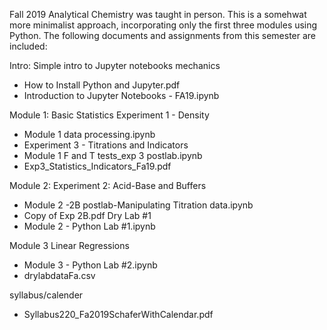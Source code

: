Fall 2019 Analytical Chemistry was taught in person. This is a somehwat more minimalist approach, incorporating only the first three modules using Python. 
The following documents and assignments from this semester are included:

Intro: Simple intro to Jupyter notebooks mechanics 
* How to Install Python and Jupyter.pdf 
* Introduction to Jupyter Notebooks - FA19.ipynb

Module 1: Basic Statistics
Experiment 1 - Density 
* Module 1 data processing.ipynb 
* Experiment 3 - Titrations and Indicators 
* Module 1 F and T tests_exp 3 postlab.ipynb 
* Exp3_Statistics_Indicators_Fa19.pdf

Module 2: 
Experiment 2: Acid-Base and Buffers 
* Module 2 -2B postlab-Manipulating Titration data.ipynb 
* Copy of Exp 2B.pdf
Dry Lab #1 
* Module 2 - Python Lab #1.ipynb 

Module 3 Linear Regressions
* Module 3 - Python Lab #2.ipynb 
* drylabdataFa.csv

syllabus/calender
* Syllabus220_Fa2019SchaferWithCalendar.pdf

